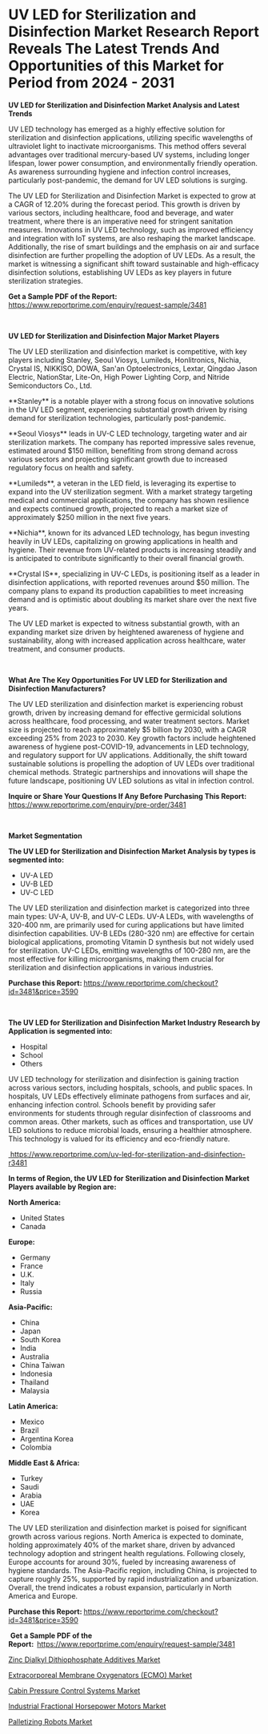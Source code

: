 <p><h1>UV LED for Sterilization and Disinfection Market Research Report Reveals The Latest Trends And Opportunities of this Market for Period from 2024 - 2031</h1></p><p><strong>UV LED for Sterilization and Disinfection Market Analysis and Latest Trends</strong></p>
<p><p>UV LED technology has emerged as a highly effective solution for sterilization and disinfection applications, utilizing specific wavelengths of ultraviolet light to inactivate microorganisms. This method offers several advantages over traditional mercury-based UV systems, including longer lifespan, lower power consumption, and environmentally friendly operation. As awareness surrounding hygiene and infection control increases, particularly post-pandemic, the demand for UV LED solutions is surging.</p><p>The UV LED for Sterilization and Disinfection Market is expected to grow at a CAGR of 12.20% during the forecast period. This growth is driven by various sectors, including healthcare, food and beverage, and water treatment, where there is an imperative need for stringent sanitation measures. Innovations in UV LED technology, such as improved efficiency and integration with IoT systems, are also reshaping the market landscape. Additionally, the rise of smart buildings and the emphasis on air and surface disinfection are further propelling the adoption of UV LEDs. As a result, the market is witnessing a significant shift toward sustainable and high-efficacy disinfection solutions, establishing UV LEDs as key players in future sterilization strategies.</p></p>
<p><strong>Get a Sample PDF of the Report:&nbsp;</strong> <a href="https://www.reportprime.com/enquiry/request-sample/3481">https://www.reportprime.com/enquiry/request-sample/3481</a></p>
<p>&nbsp;</p>
<p><strong>UV LED for Sterilization and Disinfection Major Market Players</strong></p>
<p><p>The UV LED sterilization and disinfection market is competitive, with key players including Stanley, Seoul Viosys, Lumileds, Honlitronics, Nichia, Crystal IS, NIKKISO, DOWA, San'an Optoelectronics, Lextar, Qingdao Jason Electric, NationStar, Lite-On, High Power Lighting Corp, and Nitride Semiconductors Co., Ltd. </p><p>**Stanley** is a notable player with a strong focus on innovative solutions in the UV LED segment, experiencing substantial growth driven by rising demand for sterilization technologies, particularly post-pandemic.</p><p>**Seoul Viosys** leads in UV-C LED technology, targeting water and air sterilization markets. The company has reported impressive sales revenue, estimated around $150 million, benefiting from strong demand across various sectors and projecting significant growth due to increased regulatory focus on health and safety.</p><p>**Lumileds**, a veteran in the LED field, is leveraging its expertise to expand into the UV sterilization segment. With a market strategy targeting medical and commercial applications, the company has shown resilience and expects continued growth, projected to reach a market size of approximately $250 million in the next five years.</p><p>**Nichia**, known for its advanced LED technology, has begun investing heavily in UV LEDs, capitalizing on growing applications in health and hygiene. Their revenue from UV-related products is increasing steadily and is anticipated to contribute significantly to their overall financial growth.</p><p>**Crystal IS**, specializing in UV-C LEDs, is positioning itself as a leader in disinfection applications, with reported revenues around $50 million. The company plans to expand its production capabilities to meet increasing demand and is optimistic about doubling its market share over the next five years.</p><p>The UV LED market is expected to witness substantial growth, with an expanding market size driven by heightened awareness of hygiene and sustainability, along with increased application across healthcare, water treatment, and consumer products.</p></p>
<p>&nbsp;</p>
<p><strong>What Are The Key Opportunities For UV LED for Sterilization and Disinfection Manufacturers?</strong></p>
<p><p>The UV LED sterilization and disinfection market is experiencing robust growth, driven by increasing demand for effective germicidal solutions across healthcare, food processing, and water treatment sectors. Market size is projected to reach approximately $5 billion by 2030, with a CAGR exceeding 25% from 2023 to 2030. Key growth factors include heightened awareness of hygiene post-COVID-19, advancements in LED technology, and regulatory support for UV applications. Additionally, the shift toward sustainable solutions is propelling the adoption of UV LEDs over traditional chemical methods. Strategic partnerships and innovations will shape the future landscape, positioning UV LED solutions as vital in infection control.</p></p>
<p><strong>Inquire or Share Your Questions If Any Before Purchasing This Report:</strong> <a href="https://www.reportprime.com/enquiry/pre-order/3481">https://www.reportprime.com/enquiry/pre-order/3481</a></p>
<p>&nbsp;</p>
<p><strong>Market Segmentation</strong></p>
<p><strong>The UV LED for Sterilization and Disinfection Market Analysis by types is segmented into:</strong></p>
<p><ul><li>UV-A LED</li><li>UV-B LED</li><li>UV-C LED</li></ul></p>
<p><p>The UV LED sterilization and disinfection market is categorized into three main types: UV-A, UV-B, and UV-C LEDs. UV-A LEDs, with wavelengths of 320-400 nm, are primarily used for curing applications but have limited disinfection capabilities. UV-B LEDs (280-320 nm) are effective for certain biological applications, promoting Vitamin D synthesis but not widely used for sterilization. UV-C LEDs, emitting wavelengths of 100-280 nm, are the most effective for killing microorganisms, making them crucial for sterilization and disinfection applications in various industries.</p></p>
<p><strong>Purchase this Report:&nbsp;</strong><a href="https://www.reportprime.com/checkout?id=3481&price=3590">https://www.reportprime.com/checkout?id=3481&price=3590</a></p>
<p>&nbsp;</p>
<p><strong>The UV LED for Sterilization and Disinfection Market Industry Research by Application is segmented into:</strong></p>
<p><ul><li>Hospital</li><li>School</li><li>Others</li></ul></p>
<p><p>UV LED technology for sterilization and disinfection is gaining traction across various sectors, including hospitals, schools, and public spaces. In hospitals, UV LEDs effectively eliminate pathogens from surfaces and air, enhancing infection control. Schools benefit by providing safer environments for students through regular disinfection of classrooms and common areas. Other markets, such as offices and transportation, use UV LED solutions to reduce microbial loads, ensuring a healthier atmosphere. This technology is valued for its efficiency and eco-friendly nature.</p></p>
<p><a href="https://www.reportprime.com/uv-led-for-sterilization-and-disinfection-r3481">&nbsp;https://www.reportprime.com/uv-led-for-sterilization-and-disinfection-r3481</a></p>
<p><strong>In terms of Region, the UV LED for Sterilization and Disinfection Market Players available by Region are:</strong></p>
<p>
    <p> <strong> North America: </strong>
        <ul>
            <li>United States</li>
            <li>Canada</li>
        </ul>
        </p> 
    <p> <strong> Europe: </strong>
        <ul>
            <li>Germany</li>
            <li>France</li>
            <li>U.K.</li>
            <li>Italy</li>
            <li>Russia</li>
        </ul>
        </p> 
    <p> <strong> Asia-Pacific: </strong>
        <ul>
            <li>China</li>
            <li>Japan</li>
            <li>South Korea</li>
            <li>India</li>
            <li>Australia</li>
            <li>China Taiwan</li>
            <li>Indonesia</li>
            <li>Thailand</li>
            <li>Malaysia</li>
        </ul>
        </p> 
    <p> <strong> Latin America: </strong>
        <ul>
            <li>Mexico</li>
            <li>Brazil</li>
            <li>Argentina Korea</li>
            <li>Colombia</li>
        </ul>
        </p> 
    <p> <strong> Middle East & Africa: </strong>
        <ul>
            <li>Turkey</li>
            <li>Saudi</li>
            <li>Arabia</li>
            <li>UAE</li>
            <li>Korea</li>
        </ul>
    </p>
    </p>
<p><p>The UV LED sterilization and disinfection market is poised for significant growth across various regions. North America is expected to dominate, holding approximately 40% of the market share, driven by advanced technology adoption and stringent health regulations. Following closely, Europe accounts for around 30%, fueled by increasing awareness of hygiene standards. The Asia-Pacific region, including China, is projected to capture roughly 25%, supported by rapid industrialization and urbanization. Overall, the trend indicates a robust expansion, particularly in North America and Europe.</p></p>
<p><strong>Purchase this Report: </strong><a href="https://www.reportprime.com/checkout?id=3481&price=3590">https://www.reportprime.com/checkout?id=3481&price=3590</a></p>
<p>&nbsp;<strong>Get a Sample PDF of the Report:&nbsp;&nbsp;</strong><a href="https://www.reportprime.com/enquiry/request-sample/3481">https://www.reportprime.com/enquiry/request-sample/3481</a></p>
<p><strong></strong></p>
<p><p><a href="https://issuu.com/reportprime-2/docs/zinc-dialkyl-dithiophosphate-additi_2a0847ca30699f">Zinc Dialkyl Dithiophosphate Additives Market</a></p><p><a href="https://issuu.com/reportprime-2/docs/extracorporeal-membrane-oxygenators_8e8e15f835d841">Extracorporeal Membrane Oxygenators (ECMO) Market</a></p><p><a href="https://www.linkedin.com/pulse/comprehensive-look-product-type-fully-automaticsemi-automatic-jyvuf?trackingId=%2FhEwQ8LcShqcqogABCSNFQ%3D%3D">Cabin Pressure Control Systems Market</a></p><p><a href="https://www.linkedin.com/pulse/global-industrial-fractional-horsepower-motors-industry-research-kbbdf?trackingId=9ODLhyvkRluDELHiQhkgqA%3D%3D">Industrial Fractional Horsepower Motors Market</a></p><p><a href="https://www.linkedin.com/pulse/palletizing-robots-market-global-trends-forecast-2024-2031-3sdif?trackingId=hhY7m5aUThumQmNeDOWpKg%3D%3D">Palletizing Robots Market</a></p></p>